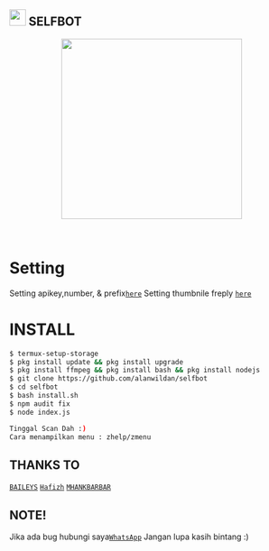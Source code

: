 ## <img src="https://github.com/TheDudeThatCode/TheDudeThatCode/blob/master/Assets/Hi.gif" width="29px"> SELFBOT
<p align="center">
<img src="https://media.giphy.com/media/836HiJc7pgzy8iNXCn/giphy.gif" width="320">
</p>
<br>

# Setting

Setting apikey,number, & prefix[`here`](https://github.com/alanwildan/selfbot/blob/main/src/settings.json)
Setting thumbnile freply [`here`](https://github.com/alanwildan/selfbot/tree/main/image) 

# INSTALL

```sh
$ termux-setup-storage
$ pkg install update && pkg install upgrade
$ pkg install ffmpeg && pkg install bash && pkg install nodejs
$ git clone https://github.com/alanwildan/selfbot
$ cd selfbot
$ bash install.sh
$ npm audit fix
$ node index.js

Tinggal Scan Dah :)
Cara menampilkan menu : zhelp/zmenu
```


## THANKS TO

[`BAILEYS`](https://github.com/adiwajshing/Baileys) 
[`Hafizh`](https://github.com/HAFizh-15) 
[`MHANKBARBAR`](https://github.com/MhankBarBar)


## NOTE! 
Jika ada bug hubungi saya[`WhatsApp`](https://api.whatsapp.com/send?phone=6285793432434) 
Jangan lupa kasih bintang :) 
